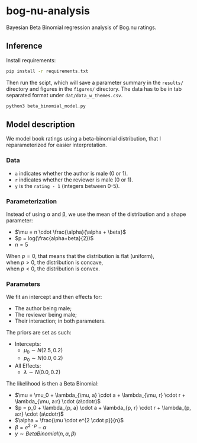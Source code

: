 # bog-nu-analysis
Bayesian Beta Binomial regression analysis of Bog.nu ratings.

## Inference

Install requirements:

```bash
pip install -r requirements.txt
```

Then run the scipt, which will save a parameter summary in the `results/` directory and figures in the `figures/` directory.
The data has to be in tab separated format under `dat/data_w_themes.csv`.

```bash
python3 beta_binomial_model.py
```

## Model description

We model book ratings using a beta-binomial distribution, that I reparameterized
for easier interpretation.

### Data
- `a` indicates whether the author is male (0 or 1).
- `r` indicates whether the reviewer is male (0 or 1).
- `y` is the `rating - 1` (integers between 0-5).

### Parameterization
Instead of using α and β, we use the mean of the distribution and a shape parameter:
- $\mu = n \cdot \frac{\alpha}{\alpha + \beta}$
- $p = log(\frac{alpha+beta}{2})$
- $n=5$

When $p = 0$, that means that the distribution is flat (uniform), <br>
when $p > 0$, the distribution is concave,<br>
when $p < 0$, the distribution is convex.

### Parameters
We fit an intercept and then effects for:
- The author being male;
- The reviewer being male;
- Their interaction;
in both parameters.

The priors are set as such:
- Intercepts:
    - $\mu_0 \sim N(2.5, 0.2)$
    - $p_0 \sim N(0.0, 0.2)$
- All Effects:
    - $\lambda \sim N(0.0, 0.2)$


The likelihood is then a Beta Binomial:
- $\mu = \mu_0 + \lambda_{\mu, a} \cdot a + \lambda_{\mu, r} \cdot r + \lambda_{\mu, a:r} \cdot (a\cdotr)$
- $p = p_0 + \lambda_{p, a} \cdot a + \lambda_{p, r} \cdot r + \lambda_{p, a:r} \cdot (a\cdotr)$
- $\alpha = \frac{\mu \cdot e^{2 \cdot p}}{n}$
- $\beta = e^{2 \cdot p} - \alpha$
- $y \sim BetaBinomial(n, \alpha, \beta)$
